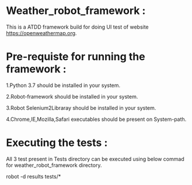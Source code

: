 
# Weather_robot_framework :

This is a ATDD framework build for doing UI test of website https://openweathermap.org.


# Pre-requiste for running the framework :
 1.Python 3.7 should be installed in your system.
 
 2.Robot-framework should be installed in your system.
 
 3.Robot Selenium2Libraray should be installed in your system.
 
 4.Chrome,IE,Mozilla,Safari executables should be present on System-path.
 
 
 
 # Executing the tests :
 All 3 test present in Tests directory can be executed using below commad for weather_robot_framework directory.
 
  robot -d results tests/*

